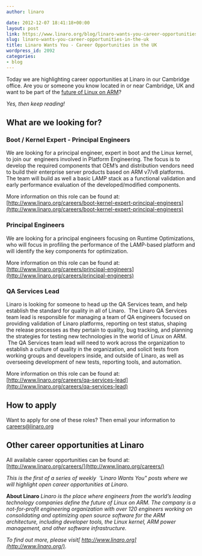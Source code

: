 ```yaml
---
author: linaro

date: 2012-12-07 18:41:18+00:00
layout: post
link: https://www.linaro.org/blog/linaro-wants-you-career-opportunities-in-the-uk/
slug: linaro-wants-you-career-opportunities-in-the-uk
title: Linaro Wants You - Career Opportunities in the UK
wordpress_id: 2092
categories:
- blog
---
```


Today we are highlighting career opportunities at Linaro in our Cambridge office. Are you or someone you know located in or near Cambridge, UK and want to be part of the [future of Linux on ARM](http://www.linaro.org/linux-on-arm)?

_Yes, then keep reading!_


## What are we looking for?




### Boot / Kernel Expert - Principal Engineers


We are looking for a principal engineer, expert in boot and the Linux kernel, to join our  engineers involved in Platform Engineering. The focus is to develop the required components that OEM’s and distribution vendors need to build their enterprise server products based on ARM v7/v8 platforms. The team will build as well a basic LAMP stack as a functional validation and early performance evaluation of the developed/modified components.

More information on this role can be found at: [http://www.linaro.org/careers/boot-kernel-expert-principal-engineers](http://www.linaro.org/careers/boot-kernel-expert-principal-engineers)


### Principal Engineers


We are looking for a principal engineers focusing on Runtime Optimizations, who will focus in profiling the performance of the LAMP-based platform and will identify the key components for optimization.

More information on this role can be found at: [http://www.linaro.org/careers/principal-engineers](http://www.linaro.org/careers/principal-engineers)


### QA Services Lead


Linaro is looking for someone to head up the QA Services team, and help establish the standard for quality in all of Linaro.  The Linaro QA Services team lead is responsible for managing a team of QA engineers focused on providing validation of Linaro platforms, reporting on test status, shaping the release processes as they pertain to quality, bug tracking, and planning the strategies for testing new technologies in the world of Linux on ARM.  The QA Services team lead will need to work across the organization to establish a culture of quality in the organization, and solicit tests from working groups and developers inside, and outside of Linaro, as well as overseeing development of new tests, reporting tools, and automation.

More information on this role can be found at: [http://www.linaro.org/careers/qa-services-lead](http://www.linaro.org/careers/qa-services-lead)


## How to apply


Want to apply for one of these roles? Then email your information to [careers@linaro.org](http://www.linaro.org/linaro-blog/wp-admin/careers@linaro.org)


## Other career opportunities at Linaro


All available career opportunities can be found at: [http://www.linaro.org/careers/](http://www.linaro.org/careers/)

_This is the first of a series of weekly  'Linaro Wants You" posts where we will highlight open career opportunities at Linaro._

**About Linaro**
_Linaro is the place where engineers from the world’s leading technology companies define the future of Linux on ARM. The company is a not-for-profit engineering organization with over 120 engineers working on consolidating and optimizing open source software for the ARM architecture, including developer tools, the Linux kernel, ARM power management, and other software infrastructure._

_To find out more, please visit[ http://www.linaro.org](http://www.linaro.org/)._
